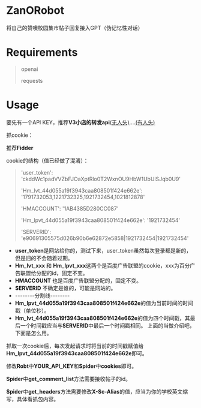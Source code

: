 # ZanORobot
将自己的赞噢校园集市帖子回复接入GPT（伪记忆性对话）
# Requirements
> openai
> 
> requests
# Usage
要先有一个API KEY，推荐**V3小店的转发api**[(无人头)](https://api.v3.cm/)....[(有人头)](https://api.v3.cm/register?aff=Nmpy)

抓cookie：

推荐**Fidder**

cookie的结构（值已经做了混淆）：
> 'user_token': 'ckddWc1padVVZbFJOaXptRlo0T2WxnOU9HbW1UbUlSJqb0U9'
> 
> 'Hm_lvt_44d055a19f3943caa808501f424e662e': '1791732053,1221732325,1921732454,1021812878'
> 
> 'HMACCOUNT': '1AB4385D280CC087'
> 
> 'Hm_lpvt_44d055a19f3943caa808501f424e662e': '1921732454'
> 
> 'SERVERID': 'e90691305575d026b90b6e62872e5858|1921732454|1921732454'

- **user_token**是网站给你的，测试下来，user_token虽然每次登录都是新的，但是旧的不会随着过期。
- **Hm_lvt_xxx** 和 **Hm_lpvt_xxx**这两个是百度广告联盟的cookie，xxx为百分广告联盟给分配的id，固定不变。
- **HMACCOUNT** 也是百度广告联盟分配的，固定不变。
- **SERVERID** 不确定是谁的，可能是网站的。
- --------分割线--------
- **Hm_lpvt_44d055a19f3943caa808501f424e662e**的值为当前时间的时间戳（单位秒）。
- **Hm_lvt_44d055a19f3943caa808501f424e662e**的值为四个时间戳，其最后一个时间戳应当与**SERVERID**中最后一个时间戳相同。
上面的当做介绍吧，下面是怎么用。

抓取一次cookie后，每次发起请求时将当前的时间戳赋值给**Hm_lpvt_44d055a19f3943caa808501f424e662e**即可。

修改**Robt**中**YOUR_API_KEY**和**Spider**中**cookies**即可。

**Spider**中**get_comment_list**方法需要接收帖子的id。

**Spider**中**get_headers**方法需要修改**X-Sc-Alias**的值，应当为你的学校英文缩写，具体看抓包内容。
